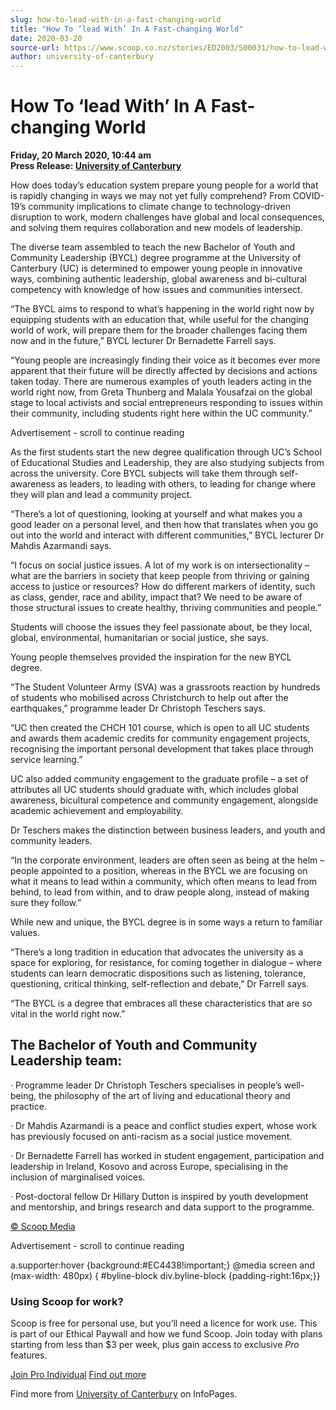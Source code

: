 ```yaml
---
slug: how-to-lead-with-in-a-fast-changing-world
title: "How To ‘lead With’ In A Fast-changing World"
date: 2020-03-20
source-url: https://www.scoop.co.nz/stories/ED2003/S00031/how-to-lead-with-in-a-fast-changing-world.htm
author: university-of-canterbury
---
```

How To ‘lead With’ In A Fast-changing World
===========================================

**Friday, 20 March 2020, 10:44 am**  
**Press Release: [University of Canterbury](https://info.scoop.co.nz/University_of_Canterbury)**

How does today’s education system prepare young people for a world that is rapidly changing in ways we may not yet fully comprehend? From COVID-19’s community implications to climate change to technology-driven disruption to work, modern challenges have global and local consequences, and solving them requires collaboration and new models of leadership.

The diverse team assembled to teach the new Bachelor of Youth and Community Leadership (BYCL) degree programme at the University of Canterbury (UC) is determined to empower young people in innovative ways, combining authentic leadership, global awareness and bi-cultural competency with knowledge of how issues and communities intersect.

“The BYCL aims to respond to what’s happening in the world right now by equipping students with an education that, while useful for the changing world of work, will prepare them for the broader challenges facing them now and in the future,” BYCL lecturer Dr Bernadette Farrell says.

“Young people are increasingly finding their voice as it becomes ever more apparent that their future will be directly affected by decisions and actions taken today. There are numerous examples of youth leaders acting in the world right now, from Greta Thunberg and Malala Yousafzai on the global stage to local activists and social entrepreneurs responding to issues within their community, including students right here within the UC community.”

Advertisement - scroll to continue reading





As the first students start the new degree qualification through UC’s School of Educational Studies and Leadership, they are also studying subjects from across the university. Core BYCL subjects will take them through self-awareness as leaders, to leading with others, to leading for change where they will plan and lead a community project.

“There’s a lot of questioning, looking at yourself and what makes you a good leader on a personal level, and then how that translates when you go out into the world and interact with different communities,” BYCL lecturer Dr Mahdis Azarmandi says.

“I focus on social justice issues. A lot of my work is on intersectionality – what are the barriers in society that keep people from thriving or gaining access to justice or resources? How do different markers of identity, such as class, gender, race and ability, impact that? We need to be aware of those structural issues to create healthy, thriving communities and people.”

Students will choose the issues they feel passionate about, be they local, global, environmental, humanitarian or social justice, she says.

Young people themselves provided the inspiration for the new BYCL degree.

“The Student Volunteer Army (SVA) was a grassroots reaction by hundreds of students who mobilised across Christchurch to help out after the earthquakes,” programme leader Dr Christoph Teschers says.

“UC then created the CHCH 101 course, which is open to all UC students and awards them academic credits for community engagement projects, recognising the important personal development that takes place through service learning.”

UC also added community engagement to the graduate profile – a set of attributes all UC students should graduate with, which includes global awareness, bicultural competence and community engagement, alongside academic achievement and employability.

Dr Teschers makes the distinction between business leaders, and youth and community leaders.

“In the corporate environment, leaders are often seen as being at the helm – people appointed to a position, whereas in the BYCL we are focusing on what it means to lead within a community, which often means to lead from behind, to lead from within, and to draw people along, instead of making sure they follow.”

While new and unique, the BYCL degree is in some ways a return to familiar values.

“There’s a long tradition in education that advocates the university as a space for exploring, for resistance, for coming together in dialogue – where students can learn democratic dispositions such as listening, tolerance, questioning, critical thinking, self-reflection and debate,” Dr Farrell says.

“The BYCL is a degree that embraces all these characteristics that are so vital in the world right now.”

The Bachelor of Youth and Community Leadership team:
----------------------------------------------------

· Programme leader Dr Christoph Teschers specialises in people’s well-being, the philosophy of the art of living and educational theory and practice.

· Dr Mahdis Azarmandi is a peace and conflict studies expert, whose work has previously focused on anti-racism as a social justice movement.

· Dr Bernadette Farrell has worked in student engagement, participation and leadership in Ireland, Kosovo and across Europe, specialising in the inclusion of marginalised voices.

· Post-doctoral fellow Dr Hillary Dutton is inspired by youth development and mentorship, and brings research and data support to the programme.

[© Scoop Media](http://www.scoop.co.nz/about/terms.html)  

Advertisement - scroll to continue reading



a.supporter:hover {background:#EC4438!important;} @media screen and (max-width: 480px) { #byline-block div.byline-block {padding-right:16px;}}

### Using Scoop for work?

Scoop is free for personal use, but you’ll need a licence for work use. This is part of our Ethical Paywall and how we fund Scoop. Join today with plans starting from less than $3 per week, plus gain access to exclusive _Pro_ features.  
  
[Join Pro Individual](https://pro.scoop.co.nz/Individual/?from=ProIn24) [Find out more](https://pro.scoop.co.nz/using-scoop-for-work/?from=ProIn24)

Find more from [University of Canterbury](https://info.scoop.co.nz/University_of_Canterbury) on InfoPages.